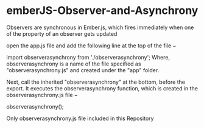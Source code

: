 # emberJS-Observer-and-Asynchrony
Observers are synchronous in Ember.js, which fires immediately when one of the property of an observer gets updated

open the app.js file and add the following line at the top of the file −

import observerasynchrony from './observerasynchrony';
Where, observerasynchrony is a name of the file specified as "observerasynchrony.js" and created under the "app" folder.

Next, call the inherited "observerasynchrony" at the bottom, before the export. It executes the observerasynchrony function, 
which is created in the observerasynchrony.js file −

observerasynchrony();

Only observerasynchrony.js file included in this Repository
